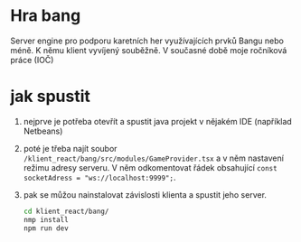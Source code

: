 # Hra bang
Server engine pro podporu karetních her využívajících prvků Bangu nebo méně. K němu klient vyvíjený souběžně.
V současné době moje ročníková práce (IOČ)

# jak spustit
1) nejprve je potřeba otevřít a spustit java projekt v nějakém IDE (například Netbeans)
2) poté je třeba najít soubor `/klient_react/bang/src/modules/GameProvider.tsx` a v něm nastavení režimu adresy serveru. V něm odkomentovat řádek obsahující `const socketAdress = "ws://localhost:9999";`.
3) pak se můžou nainstalovat závislosti klienta a spustit jeho server.

    ```bash
   cd klient_react/bang/
   nmp install
   npm run dev
  ```
 
